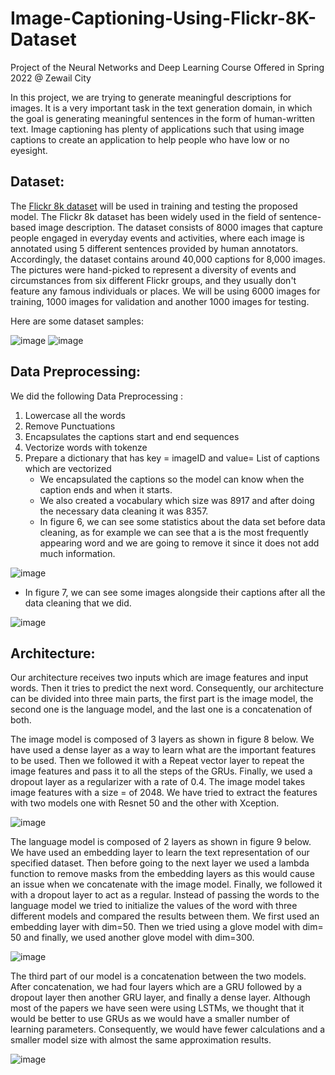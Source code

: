 # Image-Captioning-Using-Flickr-8K-Dataset
Project of the Neural Networks and Deep Learning Course Offered in Spring 2022 @ Zewail City


In this project, we are trying to generate meaningful descriptions for images. 
It is a very important task in the text generation domain, in which the goal is generating meaningful sentences in the form of human-written text. Image captioning has plenty of applications such that using image captions to create an application to help people who have low or no eyesight.



## Dataset:

The [Flickr 8k dataset](https://www.kaggle.com/datasets/adityajn105/flickr8k) will be used in training and testing the proposed model. The Flickr 8k dataset has been widely used in the field of sentence-based image description. 
The dataset consists of 8000 images that capture people engaged in everyday events and activities, where each image is annotated using 5 different sentences provided by human annotators. Accordingly, the dataset contains around 40,000 captions for 8,000 images. The pictures were hand-picked to represent a diversity of events and circumstances from six different Flickr groups, and they usually don't feature any famous individuals or places. We will be using 6000 images for training, 1000 images for validation and another 1000 images for testing.

Here are some dataset samples:

![image](https://github.com/ibrahimhamada/Image-Captioning-Using-Flickr-8K-Dataset/assets/58476343/c448fb96-89ac-4802-ab01-0257915fd1b8)
![image](https://github.com/ibrahimhamada/Image-Captioning-Using-Flickr-8K-Dataset/assets/58476343/05c4eb80-1b9f-4060-8f67-3f667445e95e)


## Data Preprocessing:

We did the following Data Preprocessing :
  1. Lowercase all the words
  2. Remove Punctuations
  3. Encapsulates the captions start and end sequences
  4. Vectorize words with tokenze
  5. Prepare a dictionary that has key = imageID and value= List of captions which are vectorized
     - We encapsulated the captions so the model can know when the caption ends and when it starts.
     - We also created a vocabulary which size was 8917 and after doing the necessary data cleaning it was 8357.
     - In figure 6, we can see some statistics about the data set before data cleaning, as for example we can see that a is the most frequently appearing word and we are going to remove it since it does not add much information.

![image](https://github.com/ibrahimhamada/Image-Captioning-Using-Flickr-8K-Dataset/assets/58476343/0cd0740e-eadb-47b5-911b-396ac31475f8)

- In figure 7, we can see some images alongside their captions after all the data cleaning that we did.

![image](https://github.com/ibrahimhamada/Image-Captioning-Using-Flickr-8K-Dataset/assets/58476343/073aca2d-e688-4efb-91d9-c66161fd0112)



## Architecture:

Our architecture receives two inputs which are image features and input words. Then it tries to predict the next word. Consequently, our architecture can be divided into three main parts, the first part is the image model, the second one is the language model, and the last one is a concatenation of both.

The image model is composed of 3 layers as shown in figure 8 below. We have used a dense layer as a way to learn what are the important features to be used. Then we followed it with a Repeat vector layer to repeat the image features and pass it to all the steps of the GRUs. Finally, we used a dropout layer as a regularizer with a rate of 0.4. The image model takes image features with a size = of 2048. We have tried to extract the features with two models one with Resnet 50 and the other with Xception.

![image](https://github.com/ibrahimhamada/Image-Captioning-Using-Flickr-8K-Dataset/assets/58476343/03588518-e0d4-4a8c-adba-362578551a90)

The language model is composed of 2 layers as shown in figure 9 below. We have used an embedding layer to learn the text representation of our specified dataset. Then before going to the next layer we used a lambda function to remove masks from the embedding layers as this would cause an issue when we concatenate with the image model. Finally, we followed it with a dropout layer to act as a regular. Instead of passing the words to the language model we tried to initialize the values of the word with three different models and compared the results between them. We first used an embedding layer with dim=50. Then we tried using a glove model with dim= 50 and finally, we used another glove model with dim=300.

![image](https://github.com/ibrahimhamada/Image-Captioning-Using-Flickr-8K-Dataset/assets/58476343/329d0ebe-2872-495b-a636-109849106e56)

The third part of our model is a concatenation between the two models. After concatenation, we had four layers which are a GRU followed by a dropout layer then another GRU layer, and finally a dense layer. Although most of the papers we have seen were using LSTMs, we thought that it would be better to use GRUs as we would have a smaller number of learning parameters. Consequently, we would have fewer calculations and a smaller model size with almost the same approximation results.

![image](https://github.com/ibrahimhamada/Image-Captioning-Using-Flickr-8K-Dataset/assets/58476343/91a22fb0-79dd-4692-925b-5213114bba7a)

